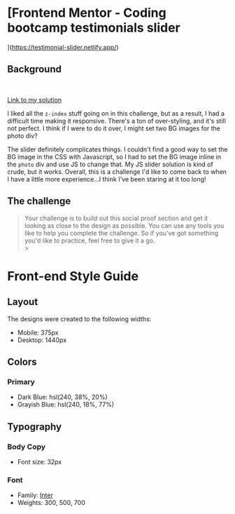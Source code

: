 # [Frontend Mentor - Coding bootcamp testimonials slider

](https://testimonial-slider.netlify.app/)

## Background

<br>

[Link to my solution](https://github.com/aemann2/coding-bootcamp-testimonials-slider)

I liked all the `z-index` stuff going on in this challenge, but as a result, I had a difficult time making it responsive. There's a ton of over-styling, and it's still not perfect. I think if I were to do it over, I might set two BG images for the photo div?

The slider definitely complicates things. I couldn't find a good way to set the BG image in the CSS with Javascript, so I had to set the BG image inline in the `photo` div and use JS to change that. My JS slider solution is kind of crude, but it works. Overall, this is a challenge I'd like to come back to when I have a little more experience...I think I've been staring at it too long!

## The challenge

> Your challenge is to build out this social proof section and get it looking as close to the design as possible. You can use any tools you like to help you complete the challenge. So if you've got something you'd like to practice, feel free to give it a go.
> <br> > <br>

# Front-end Style Guide

## Layout

The designs were created to the following widths:

- Mobile: 375px
- Desktop: 1440px

## Colors

### Primary

- Dark Blue: hsl(240, 38%, 20%)
- Grayish Blue: hsl(240, 18%, 77%)

## Typography

### Body Copy

- Font size: 32px

### Font

- Family: [Inter](https://fonts.google.com/specimen/Inter)
- Weights: 300, 500, 700

